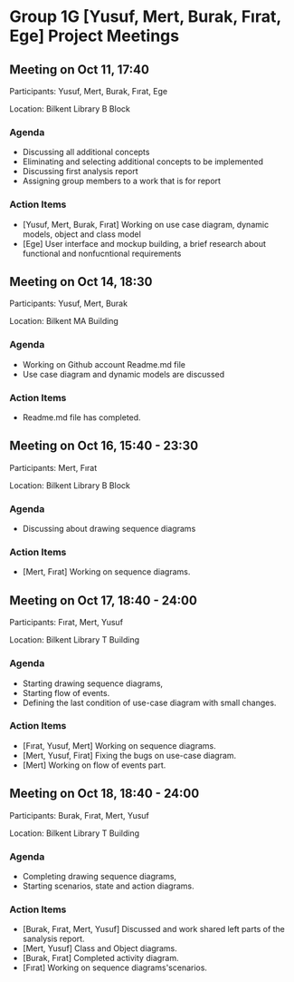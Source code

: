 # Group 1G [Yusuf, Mert, Burak, Fırat, Ege] Project Meetings

## Meeting on Oct 11, 17:40

Participants: Yusuf, Mert, Burak, Fırat, Ege

Location: Bilkent Library B Block

### Agenda
- Discussing all additional concepts
- Eliminating and selecting additional concepts to be implemented
- Discussing first analysis report
- Assigning group members to a work that is for report

### Action Items
- [Yusuf, Mert, Burak, Fırat] Working on use case diagram, dynamic models, object and class model
- [Ege] User interface and mockup building, a brief research about functional and nonfucntional requirements

## Meeting on Oct 14, 18:30

Participants: Yusuf, Mert, Burak

Location: Bilkent MA Building 

### Agenda
* Working on Github account Readme.md file
* Use case diagram and dynamic models are discussed

### Action Items
* Readme.md file has completed. 


## Meeting on Oct 16, 15:40 - 23:30

Participants: Mert, Fırat

Location: Bilkent Library B Block

### Agenda
* Discussing about drawing sequence diagrams

### Action Items
* [Mert, Fırat] Working on sequence diagrams.


## Meeting on Oct 17, 18:40 - 24:00

Participants: Fırat, Mert, Yusuf 

Location: Bilkent Library T Building

### Agenda
* Starting drawing sequence diagrams, 
* Starting flow of events.
* Defining the last condition of use-case diagram with small changes.

### Action Items
* [Fırat, Yusuf, Mert] Working on sequence diagrams.
* [Mert, Yusuf, Firat] Fixing the bugs on use-case diagram.
* [Mert] Working on flow of events part.

## Meeting on Oct 18, 18:40 - 24:00

Participants: Burak, Fırat, Mert, Yusuf 

Location: Bilkent Library T Building

### Agenda
* Completing drawing sequence diagrams, 
* Starting scenarios, state and action diagrams.

### Action Items
* [Burak, Fırat, Mert, Yusuf] Discussed and work shared left parts of the sanalysis report.
* [Mert, Yusuf] Class and Object diagrams.
* [Burak, Fırat] Completed activity diagram.
* [Fırat] Working on sequence diagrams'scenarios.

